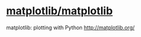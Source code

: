 # [matplotlib/matplotlib](https://github.com/matplotlib/matplotlib)

matplotlib: plotting with Python http://matplotlib.org/
